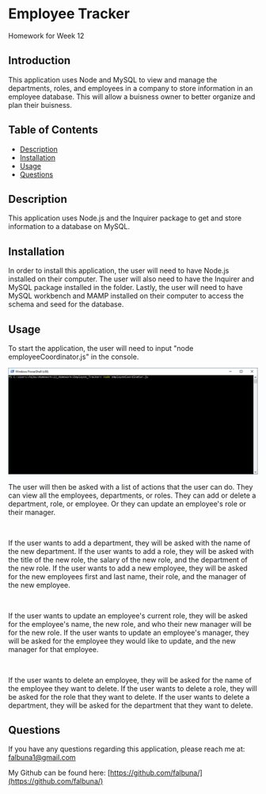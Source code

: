# Employee Tracker

Homework for Week 12

## Introduction

This application uses Node and MySQL to view and manage the departments, roles, and employees in a company to store information in an employee database. This will allow a buisness owner to better organize and plan their buisness.

## Table of Contents
* [Description](#Description)
* [Installation](#Installation)
* [Usage](#Usage)
* [Questions](#Questions)

## Description

This application uses Node.js and the Inquirer package to get and store information to a database on MySQL.

## Installation

In order to install this application, the user will need to have Node.js installed on their computer. The user will also need to have the Inquirer and MySQL package installed in the folder. Lastly, the user will need to have MySQL workbench and MAMP installed on their computer to access the schema and seed for the database.

## Usage

To start the application, the user will need to input "node employeeCoordinator.js" in the console.

![Windows Powershell with node employeeCoordinator.js](https://github.com/falbuna/Employee_Tracker/blob/master/Assets/1nodeFirst.png)

The user will then be asked with a list of actions that the user can do. They can view all the employees, departments, or roles. They can add or delete a department, role, or employee. Or they can update an employee's role or their manager.

![]()

If the user wants to add a department, they will be asked with the name of the new department. If the user wants to add a role, they will be asked with the title of the new role, the salary of the new role, and the department of the new role. If the user wants to add a new employee, they will be asked for the new employees first and last name, their role, and the manager of the new employee.

![]()

If the user wants to update an employee's current role, they will be asked for the employee's name, the new role, and who their new manager will be for the new role. If the user wants to update an employee's manager, they will be asked for the employee they would like to update, and the new manager for that employee.

![]()

If the user wants to delete an employee, they will be asked for the name of the employee they want to delete. If the user wants to delete a role, they will be asked for the role that they want to delete. If the user wants to delete a department, they will be asked for the department that they want to delete.



## Questions

If you have any questions regarding this application, please reach me at: falbuna1@gmail.com

My Github can be found here: [https://github.com/falbuna/](https://github.com/falbuna/)